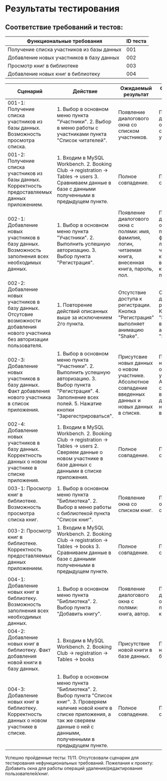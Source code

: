 # Результаты тестирования
## Соответствие требований и тестов:
| Функциональные требования         | ID теста           |
| ------------- |------------------|
| Получение списка участников из базы данных | 001 |              
| Добавление новых участников в базу данных    | 002 |
| Просмотр книг в библиотеке | 003 |
|Добавление новых книг в библиотеку| 004 |


| Сценарий         | Действие           | Ожидаемый результат         | Фактический результат           | Оценка         |
| ---------------- |------------------- | ----------------------------|---------------------------------|----------------|
| 001-1: Получение списка участников из базы данных. Возможность просмотра списка. | 1. Выбор в основном меню пункта "Участники". 2. Выбор в меню работы с участниками пункта "Список читателей".  | Появление диалогового окна со списком участников. | Появление диалогового окна со списком участников  | Сценарий выполнен |
| 001-2: Получение списка участников из базы данных. Корректность предоставляемых данных приложением. | 1. Входим в  MySQL Workbench. 2. Booking Club -> registration -> Tables -> users  3. Сравниваем данные в базе с данными полученными в предыдущем пункте. | Полное совпадение. | Полное совпадение. | Сценарий выполнен |
| 002-1: Добавление новых участников в базу данных.  Возможность заполнения всех необходимых данных. | 1. Выбор в основном меню пункта "Участники". 2. Выполнить успешную авторизацию. 3. Выбор пункта "Регистрация". | Появление диалогового окна с полями: имя, фамилия, логин, читаемая книга, внесенная книга, пароль, пол. | Появление диалогового окна с полями: имя, фамилия, логин, читаемая книга, внесенная книга, пароль, пол. | Сценарий выполнен |
| 002-2: Добавление новых участников в базу данных. Отсутсвие возможности добавления нового участника без авторизации пользователя. | 1. Повторение действий описанных выше за исключением 2го пункта.  | Отсутствие доступа к регистрации. Кнопка "Регистрация" выполняет  анимацию "Shake". | Отсутствие доступа к регистрации. Кнопка "Регистрация" выполняет  анимацию "Shake". | Сценарий выполнен |
| 002-3: Добавление новых участников в базу данных. Факт добавления нового участника в список приложения. | 1. Выбор в основном меню пункта "Участники". 2. Выполнить успешную авторизацию. 3. Выбор пункта "Регистрация".  4. Заполнение всех полей.  5. Нажатие кнопки "Зарегестрироваться". | Присутсвие новых данных о новом участнике. Абсолютное совпадение введенных данных и новых данных в списке. | Присутсвие новых данных о новом участнике. Абсолютное совпадение введенных данных и новых данных в списке. | Сценарий выполнен |
| 002-4: Добавление новых участников в базу данных. Корректность данных о новом участнике в списке приложения. | 1. Входим в  MySQL Workbench. 2. Booking Club -> registration -> Tables -> users 2. Сверяем данные о новом участнике в базе данных с данными в списке приложения. | Полное совпадение. | Полное совпадение. | Сценарий выполнен |
| 003-1: Просмотр книг в библиотеке. Возможность просмотра списка книг. | 1. Выбор в основном меню пункта "Библиотека". 2. Выбор в меню работы с библиотекой пункта "Список книг". |  Появление окна со списком книг. | Появление окна со списком книг. | Сценарий выполнен |
| 003-2: Просмотр книг в библиотеке. Корректность предоставляемых данных приложением. |1. Входим в  MySQL Workbench. 2. Booking Club -> registration -> Tables ->  books  3. Сравниваем данные в базе с данными полученными в предыдущем пункте. | Полное совпадение. | Полное совпадение. | Сценарий выполнен |
| 004-1: Добавление новых книг в библиотеку. Возможность заполнения всех необходимых данных. | 1. Выбор в основном меню пункта "Библиотека". 2. Выбор пункта "Добавить книгу". | Появление диалогового окна с полями:  книга, автор. | Появление диалогового окна с полями:  книга, автор. | Сценарий выполнен |
| 004-2: Добавление новых книг в библиотеку. Факт добавления новой книги в базу данных. |  1. Входим в  MySQL Workbench. 2. Booking Club -> registration -> Tables -> books | Присутствие новой книги в базе данных. | Присутствие новой книги в базе данных. | Сценарий выполнен |
| 004-3: Добавление новых книг в библиотеку. Корректность данных о новом участнике в списке. | 1. Выбор в основном меню пункта "Библиотека". 2. Выбор пункта "Список книг".  3. Проверяем наличие новой книге в списке приложения, а так же сверяем данные о ней с данными, полученными в предыдущем пункте. |  Полное совпадение. |  Полное совпадение. | Сценарий выполнен |

Успешно пройденные тесты: 11/11.
Отсутсвовали сценарии для тестирования нефункциональных требований.
Пожелания к проекту: Добавить окна для работы операций удаления/редактирования пользователей/книг. 
